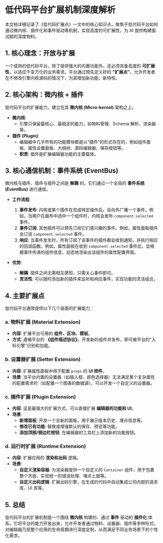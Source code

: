 # 低代码平台扩展机制深度解析

本文档详细记录了《低代码扩展点》一文中的核心知识点，聚焦于低代码平台如何通过微内核、插件化和事件驱动等机制，实现高度的可扩展性，为 AI 提供构建面试题的深度物料。

## 1. 核心理念：开放与扩展

一个成熟的低代码平台，除了提供强大的内置功能外，还必须具备高度的 **可扩展性**，以适应千变万化的业务需求。平台通过预先定义好的 **“扩展点”**，允许开发者在不修改引擎内核源码的情况下，为其增加新功能、新特性。

## 2. 核心架构：微内核 + 插件

低代码平台的扩展能力，建立在其 **微内核 (Micro-kernel)** 架构之上。

- **微内核**:
    - 引擎只保留最核心、最稳定的能力，如物料管理、Schema 解析、渲染器等。
- **插件 (Plugin)**:
    - 编辑器中几乎所有的功能模块都是以“插件”的形式存在的，例如组件面板、属性设置面板、大纲树、源码编辑器、保存按钮等。
    - **职责**: 插件是扩展编辑器功能的主要载体。

## 3. 核心通信机制：事件系统 (EventBus)

微内核与插件、插件与插件之间是 **解耦** 的，它们通过一个全局的 **事件系统 (EventBus)** 进行通信。

- **工作流程**:
    1.  **事件发布**: 内核或某个插件在完成特定操作后，会向外广播一个事件。例如，当用户在画布中选中一个组件时，内核会发布 `component.selected` 事件。
    2.  **事件订阅**: 其他插件可以预先订阅它们感兴趣的事件。例如，属性面板插件会订阅 `component.selected` 事件。
    3.  **响应**: 当事件发生时，所有订阅了该事件的插件都会收到通知，并执行相应的回调函数。例如，属性面板在收到 `component.selected` 事件后，会根据事件传递的组件信息，动态地渲染出该组件的属性配置界面。

- **优势**:
    - **解耦**: 插件之间无需相互感知，只需关心事件即可。
    - **灵活性**: 可以随时添加新的插件来监听和响应事件，实现功能的灵活组合。

## 4. 主要扩展点

低代码平台通常提供以下几个层面的扩展能力：

### a. 物料扩展 (Material Extension)

- **内容**: 扩展平台可用的 **组件、区块、模板**。
- **方式**: 遵循平台的 **《组件描述协议》**，开发新的组件并发布，即可被平台的“入料引擎”识别和加载。

### b. 设置器扩展 (Setter Extension)

- **内容**: 扩展属性面板中用于配置 `props` 的 **UI 控件**。
- **场景**: 当平台内置的设置器（如输入框、颜色选择器）无法满足某个复杂属性的配置需求时（如配置一个图表的数据源），可以开发一个自定义的设置器。

### c. 插件扩展 (Plugin Extension)

- **内容**: 这是最强大的扩展方式，可以直接扩展 **编辑器的功能和 UI**。
- **场景**:
    - **新增面板**: 开发一个全新的面板，用于展示版本历史、埋点信息等。
    - **修改已有功能**: 替换或增强默认的保存、预览等功能。
    - **添加顶部/侧边栏按钮**: 在编辑器的工具栏上添加新的功能按钮。

### d. 运行时扩展 (Runtime Extension)

- **内容**: 扩展应用的 **渲染和出码** 逻辑。
- **场景**:
    - **自定义渲染容器**: 为渲染器提供一个自定义的 `Container` 组件，用于包裹整个页面，实现统一的错误处理、埋点上报等。
    - **自定义出码逻辑**: 扩展出码引擎，在生成的代码中自动集成公司内部的请求库、UI 库等。

## 5. 总结

低代码平台的扩展机制是一个围绕 **微内核** 构建的、通过 **事件** 驱动的 **插件化** 体系。它将平台的能力开放出来，允许开发者通过物料、设置器、插件等多种形式，对编辑器乃至整个应用的生命周期进行深度定制，从而满足不同业务场景下的个性化需求。
